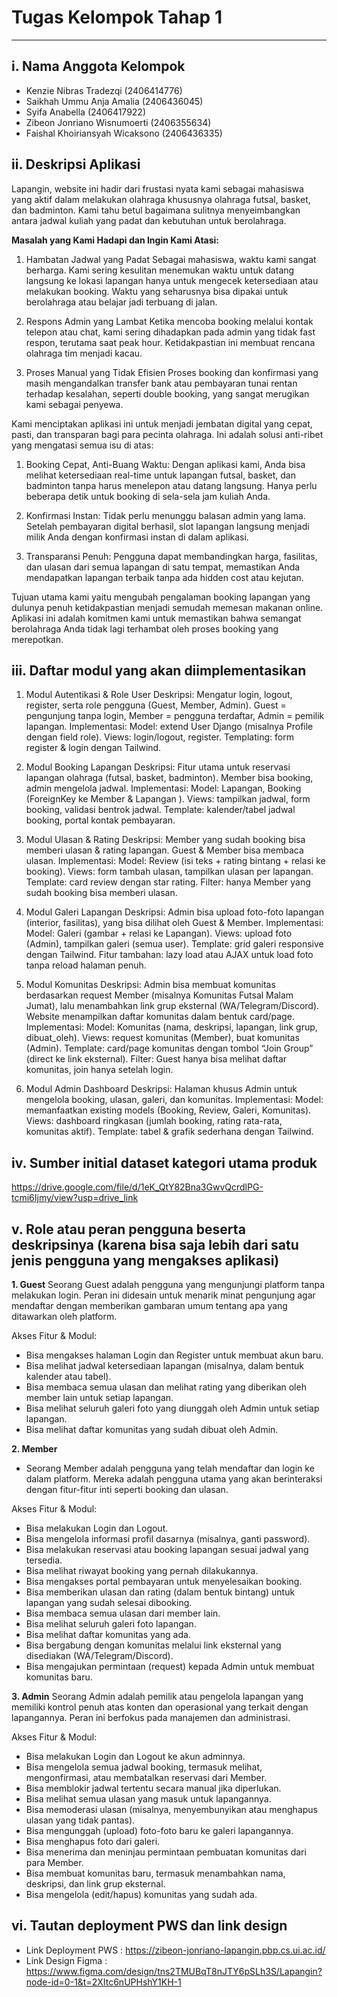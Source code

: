 # Tugas Kelompok Tahap 1
---

## i. Nama Anggota Kelompok 
- Kenzie Nibras Tradezqi (2406414776)
- Saikhah Ummu Anja Amalia (2406436045)
- Syifa Anabella (2406417922)
- Zibeon Jonriano Wisnumoerti (2406355634)
- Faishal Khoiriansyah Wicaksono (2406436335)

## ii. Deskripsi Aplikasi 
Lapangin, website ini hadir dari frustasi nyata kami sebagai mahasiswa yang aktif dalam melakukan olahraga khususnya olahraga futsal, basket, dan badminton. Kami tahu betul bagaimana sulitnya menyeimbangkan antara jadwal kuliah yang padat dan kebutuhan untuk berolahraga.

**Masalah yang Kami Hadapi dan Ingin Kami Atasi:**
1. Hambatan Jadwal yang Padat
    Sebagai mahasiswa, waktu kami sangat berharga. Kami sering kesulitan menemukan waktu untuk datang langsung ke lokasi lapangan hanya untuk mengecek ketersediaan atau melakukan booking. Waktu yang seharusnya bisa dipakai untuk berolahraga atau belajar jadi terbuang di jalan.

2. Respons Admin yang Lambat
    Ketika mencoba booking melalui kontak telepon atau chat, kami sering dihadapkan pada admin yang tidak fast respon, terutama saat peak hour. Ketidakpastian ini membuat rencana olahraga tim menjadi kacau.

3. Proses Manual yang Tidak Efisien
    Proses booking dan konfirmasi yang masih mengandalkan transfer bank atau pembayaran tunai rentan terhadap kesalahan, seperti double booking, yang sangat merugikan kami sebagai penyewa.

Kami menciptakan aplikasi ini untuk menjadi jembatan digital yang cepat, pasti, dan transparan bagi para pecinta olahraga. Ini adalah solusi anti-ribet yang mengatasi semua isu di atas:

1. Booking Cepat, Anti-Buang Waktu: Dengan aplikasi kami, Anda bisa melihat ketersediaan real-time untuk lapangan futsal, basket, dan badminton tanpa harus menelepon atau datang langsung. Hanya perlu beberapa detik untuk booking di sela-sela jam kuliah Anda.

2. Konfirmasi Instan: Tidak perlu menunggu balasan admin yang lama. Setelah pembayaran digital berhasil, slot lapangan langsung menjadi milik Anda dengan konfirmasi instan di dalam aplikasi.

3. Transparansi Penuh: Pengguna dapat membandingkan harga, fasilitas, dan ulasan dari semua lapangan di satu tempat, memastikan Anda mendapatkan lapangan terbaik tanpa ada hidden cost atau kejutan.

Tujuan utama kami yaitu mengubah pengalaman booking lapangan yang dulunya penuh ketidakpastian menjadi semudah memesan makanan online. Aplikasi ini adalah komitmen kami untuk memastikan bahwa semangat berolahraga Anda tidak lagi terhambat oleh proses booking yang merepotkan.

## iii. Daftar modul yang akan diimplementasikan
1. Modul Autentikasi & Role User
Deskripsi:
    Mengatur login, logout, register, serta role pengguna (Guest, Member, Admin).
Guest = pengunjung tanpa login,
Member = pengguna terdaftar, 
Admin = pemilik lapangan.
Implementasi:
Model: extend User Django (misalnya Profile dengan field role).
Views: login/logout, register.
Templating: form register & login dengan Tailwind.


2. Modul Booking Lapangan
Deskripsi:
    Fitur utama untuk reservasi lapangan olahraga (futsal, basket, badminton). Member bisa booking, admin mengelola jadwal.
Implementasi:
Model: Lapangan, Booking (ForeignKey ke Member & Lapangan ).
Views: tampilkan jadwal, form booking, validasi bentrok jadwal.
Template: kalender/tabel jadwal booking, portal kontak pembayaran.

3. Modul Ulasan & Rating
Deskripsi:
    Member yang sudah booking bisa memberi ulasan & rating lapangan. Guest & Member bisa membaca ulasan.
Implementasi:
Model: Review (isi teks + rating bintang + relasi ke booking).
Views: form tambah ulasan, tampilkan ulasan per lapangan.
Template: card review dengan star rating.
Filter: hanya Member yang sudah booking bisa memberi ulasan.

4. Modul Galeri Lapangan
Deskripsi:
    Admin bisa upload foto-foto lapangan (interior, fasilitas), yang bisa dilihat oleh Guest & Member.
Implementasi:
Model: Galeri (gambar + relasi ke Lapangan).
Views: upload foto (Admin), tampilkan galeri (semua user).
Template: grid galeri responsive dengan Tailwind.
Fitur tambahan: lazy load atau AJAX untuk load foto tanpa reload halaman penuh.

5. Modul Komunitas
Deskripsi:
    Admin bisa membuat komunitas berdasarkan request Member (misalnya Komunitas Futsal Malam Jumat), lalu menambahkan link grup eksternal (WA/Telegram/Discord). Website menampilkan daftar komunitas dalam bentuk card/page.
Implementasi:
Model: Komunitas (nama, deskripsi, lapangan, link grup, dibuat_oleh).
Views: request komunitas (Member), buat komunitas (Admin).
Template: card/page komunitas dengan tombol “Join Group” (direct ke link eksternal).
Filter: Guest hanya bisa melihat daftar komunitas, join hanya setelah login.


6. Modul Admin Dashboard 
Deskripsi:
    Halaman khusus Admin untuk mengelola booking, ulasan, galeri, dan komunitas.
Implementasi:
Model: memanfaatkan existing models (Booking, Review, Galeri, Komunitas).
Views: dashboard ringkasan (jumlah booking, rating rata-rata, komunitas aktif).
Template: tabel & grafik sederhana dengan Tailwind.


## iv. Sumber initial dataset kategori utama produk
https://drive.google.com/file/d/1eK_QtY82Bna3GwvQcrdlPG-tcmi6Ijmy/view?usp=drive_link


## v. Role atau peran pengguna beserta deskripsinya (karena bisa saja lebih dari satu jenis pengguna yang mengakses aplikasi)
**1. Guest**
Seorang Guest adalah pengguna yang mengunjungi platform tanpa melakukan login. Peran ini didesain untuk menarik minat pengunjung agar mendaftar dengan memberikan gambaran umum tentang apa yang ditawarkan oleh platform.

Akses Fitur & Modul:
- Bisa mengakses halaman Login dan Register untuk membuat akun baru.
- Bisa melihat jadwal ketersediaan lapangan (misalnya, dalam bentuk kalender atau tabel).
- Bisa membaca semua ulasan dan melihat rating yang diberikan oleh member lain untuk setiap lapangan.
- Bisa melihat seluruh galeri foto yang diunggah oleh Admin untuk setiap lapangan.
- Bisa melihat daftar komunitas yang sudah dibuat oleh Admin.

**2. Member**
- Seorang Member adalah pengguna yang telah mendaftar dan login ke dalam platform. Mereka adalah pengguna utama yang akan berinteraksi dengan fitur-fitur inti seperti booking dan ulasan.

Akses Fitur & Modul:
- Bisa melakukan Login dan Logout.
- Bisa mengelola informasi profil dasarnya (misalnya, ganti password).
- Bisa melakukan reservasi atau booking lapangan sesuai jadwal yang tersedia.
- Bisa melihat riwayat booking yang pernah dilakukannya.
- Bisa mengakses portal pembayaran untuk menyelesaikan booking.
- Bisa memberikan ulasan dan rating (dalam bentuk bintang) untuk lapangan yang sudah selesai dibooking.
- Bisa membaca semua ulasan dari member lain.
- Bisa melihat seluruh galeri foto lapangan.
- Bisa melihat daftar komunitas yang ada.
- Bisa bergabung dengan komunitas melalui link eksternal yang disediakan (WA/Telegram/Discord).
- Bisa mengajukan permintaan (request) kepada Admin untuk membuat komunitas baru.

**3. Admin**
Seorang Admin adalah pemilik atau pengelola lapangan yang memiliki kontrol penuh atas konten dan operasional yang terkait dengan lapangannya. Peran ini berfokus pada manajemen dan administrasi.

Akses Fitur & Modul:
- Bisa melakukan Login dan Logout ke akun adminnya.
- Bisa mengelola semua jadwal booking, termasuk melihat, mengonfirmasi, atau membatalkan reservasi dari Member.
- Bisa memblokir jadwal tertentu secara manual jika diperlukan.
- Bisa melihat semua ulasan yang masuk untuk lapangannya.
- Bisa memoderasi ulasan (misalnya, menyembunyikan atau menghapus ulasan yang tidak pantas).
- Bisa mengunggah (upload) foto-foto baru ke galeri lapangannya.
- Bisa menghapus foto dari galeri.
- Bisa menerima dan meninjau permintaan pembuatan komunitas dari para Member.
- Bisa membuat komunitas baru, termasuk menambahkan nama, deskripsi, dan link grup eksternal.
- Bisa mengelola (edit/hapus) komunitas yang sudah ada.

## vi. Tautan deployment PWS dan link design
- Link Deployment PWS : https://zibeon-jonriano-lapangin.pbp.cs.ui.ac.id/
- Link Design Figma : https://www.figma.com/design/tns2TMUBqT8nJTY6pSLh3S/Lapangin?node-id=0-1&t=2XItc6nUPHshY1KH-1
